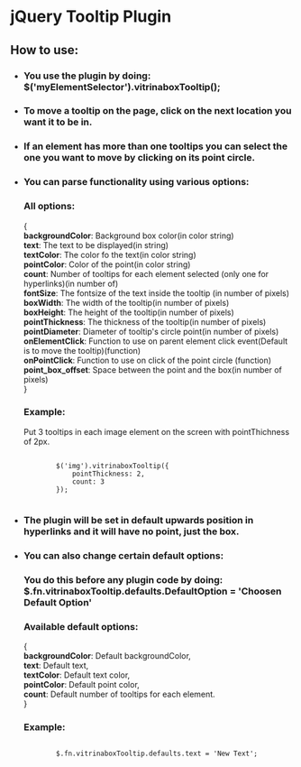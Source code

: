 <h1>jQuery Tooltip Plugin</h1>

<h2>How to use:</h2>

<ul>
    <li><h3>You use the plugin by doing: $('myElementSelector').vitrinaboxTooltip();</h3></li>
    <li><h3>To move a tooltip on the page, click on the next location you want it to be in.</h3></li>
    <li><h3>If an element has more than one tooltips you can select the one you want to move by clicking on its point circle.</h3></li>
    <li><h3>You can parse functionality using various options:</h3></li>
    <h3>All options:</h3>
    <section>{<br />
        <strong>backgroundColor</strong>: Background box color(in color string)<br />
        <strong>text</strong>: The text to be displayed(in string)<br />
        <strong>textColor</strong>: The color fo the text(in color string)<br />
        <strong>pointColor</strong>: Color of the point(in color string)<br />
        <strong>count</strong>: Number of tooltips for each element selected (only one for hyperlinks)(in number of)<br />
        <strong>fontSize</strong>: The fontsize of the text inside the tooltip (in number of pixels)<br />
        <strong>boxWidth</strong>: The width of the tooltip(in number of pixels)<br />
        <strong>boxHeight</strong>: The height of the tooltip(in number of pixels)<br />
        <strong>pointThickness</strong>: The thickness of the tooltip(in number of pixels)<br />
        <strong>pointDiameter</strong>: Diameter of tooltip's circle point(in number of pixels)<br />
        <strong>onElementClick</strong>: Function to use on parent element click event(Default is to move the tooltip)(function)<br />
        <strong>onPointClick</strong>: Function to use on click of the point circle (function)<br />
        <strong>point_box_offset</strong>: Space between the point and the box(in number of pixels)<br />
    }</section>
    <h3>Example:</h3>
        <p>Put 3 tooltips in each image element on the screen with pointThichness of 2px.</p>
    <code> 
        $('img').vitrinaboxTooltip({
            pointThickness: 2,
            count: 3
        });
    </code>
    <li><h3>The plugin will be set in default upwards position in hyperlinks and it will have no point, just the box.</h3></li>
    <li><h3>You can also change certain default options:</h3></li>
    <h3>You do this before any plugin code by doing: $.fn.vitrinaboxTooltip.defaults.DefaultOption = 'Choosen Default Option'</h3>
    <h3>Available default options:</h3>
    <section>{<br />
        <strong>backgroundColor</strong>: Default backgroundColor,<br />
        <strong>text</strong>: Default text,<br />
        <strong>textColor</strong>: Default text color,<br />
        <strong>pointColor</strong>: Default point color,<br />
        <strong>count</strong>: Default number of tooltips for each element.<br />
    }</section>
    <h3>Example: </h3>
    <code> 
        $.fn.vitrinaboxTooltip.defaults.text = 'New Text';
    </code>
</ul>